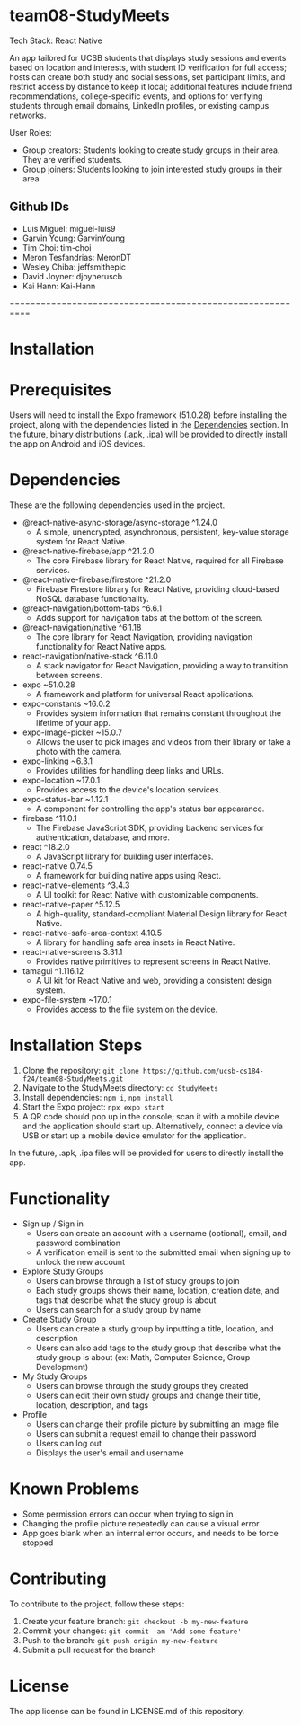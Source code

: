 # team08-StudyMeets

Tech Stack: React Native

An app tailored for UCSB students that displays study sessions and events based on location and interests, with student ID verification for full access; hosts can create both study and social sessions, set participant limits, and restrict access by distance to keep it local; additional features include friend recommendations, college-specific events, and options for verifying students through email domains, LinkedIn profiles, or existing campus networks.

User Roles:
- Group creators: Students looking to create study groups in their area. They are verified students.
- Group joiners: Students looking to join interested study groups in their area

## Github IDs
* Luis Miguel: miguel-luis9
* Garvin Young: GarvinYoung
* Tim Choi: tim-choi
* Meron Tesfandrias: MeronDT
* Wesley Chiba: jeffsmithepic
* David Joyner: djoyneruscb
* Kai Hann: Kai-Hann

==========================================================

# Installation
# Prerequisites
Users will need to install the Expo framework (51.0.28) before installing the project, along with the dependencies listed in the [Dependencies](#dependencies) section. In the future, binary distributions (.apk, .ipa) will be provided to directly install the app on Android and iOS devices.

# Dependencies
These are the following dependencies used in the project.  
* @react-native-async-storage/async-storage ^1.24.0  
  - A simple, unencrypted, asynchronous, persistent, key-value storage system for React Native.
* @react-native-firebase/app ^21.2.0  
  - The core Firebase library for React Native, required for all Firebase services.
* @react-native-firebase/firestore ^21.2.0  
  - Firebase Firestore library for React Native, providing cloud-based NoSQL database functionality.
* @react-navigation/bottom-tabs ^6.6.1  
  - Adds support for navigation tabs at the bottom of the screen.
* @react-navigation/native ^6.1.18  
  - The core library for React Navigation, providing navigation functionality for React Native apps.
* react-navigation/native-stack ^6.11.0  
  - A stack navigator for React Navigation, providing a way to transition between screens.
* expo ~51.0.28  
  - A framework and platform for universal React applications.
* expo-constants ~16.0.2  
  - Provides system information that remains constant throughout the lifetime of your app.
* expo-image-picker ~15.0.7  
  - Allows the user to pick images and videos from their library or take a photo with the camera.
* expo-linking ~6.3.1  
  - Provides utilities for handling deep links and URLs.
* expo-location ~17.0.1  
  - Provides access to the device's location services.
* expo-status-bar ~1.12.1  
  - A component for controlling the app's status bar appearance.
* firebase ^11.0.1  
  - The Firebase JavaScript SDK, providing backend services for authentication, database, and more.
* react ^18.2.0  
  - A JavaScript library for building user interfaces.
* react-native 0.74.5  
  - A framework for building native apps using React.
* react-native-elements ^3.4.3 
  - A UI toolkit for React Native with customizable components.
* react-native-paper ^5.12.5  
  - A high-quality, standard-compliant Material Design library for React Native.
* react-native-safe-area-context 4.10.5 
  - A library for handling safe area insets in React Native.
* react-native-screens 3.31.1 
  - Provides native primitives to represent screens in React Native.
* tamagui ^1.116.12  
  - A UI kit for React Native and web, providing a consistent design system.
* expo-file-system ~17.0.1  
  - Provides access to the file system on the device.

# Installation Steps
1. Clone the repository: `git clone https://github.com/ucsb-cs184-f24/team08-StudyMeets.git`
2. Navigate to the StudyMeets directory: `cd StudyMeets`
3. Install dependencies: `npm i`, `npm install`
4. Start the Expo project: `npx expo start`
5. A QR code should pop up in the console; scan it with a mobile device and the application should start up. Alternatively, connect a device via USB or start up a mobile device emulator for the application.

In the future, .apk, .ipa files will be provided for users to directly install the app.


# Functionality
* Sign up / Sign in
  - Users can create an account with a username (optional), email, and password combination
  - A verification email is sent to the submitted email when signing up to unlock the new account
* Explore Study Groups
  - Users can browse through a list of study groups to join
  - Each study groups shows their name, location, creation date, and tags that describe what the study group is about
  - Users can search for a study group by name
* Create Study Group
  - Users can create a study group by inputting a title, location, and description
  - Users can also add tags to the study group that describe what the study group is about (ex: Math, Computer Science, Group Development)
* My Study Groups
  - Users can browse through the study groups they created
  - Users can edit their own study groups and change their title, location, description, and tags
* Profile
  - Users can change their profile picture by submitting an image file
  - Users can submit a request email to change their password
  - Users can log out
  - Displays the user's email and username

# Known Problems
- Some permission errors can occur when trying to sign in
- Changing the profile picture repeatedly can cause a visual error
- App goes blank when an internal error occurs, and needs to be force stopped

# Contributing
To contribute to the project, follow these steps:

1. Create your feature branch: `git checkout -b my-new-feature`  
2. Commit your changes: `git commit -am 'Add some feature'`  
3. Push to the branch: `git push origin my-new-feature`  
4. Submit a pull request for the branch

# License
The app license can be found in LICENSE.md of this repository.